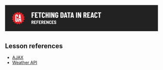 # ![Fetching Data in React - References](./assets/hero.png)

## Lesson references

- [AJAX](https://developer.mozilla.org/en-US/docs/Glossary/AJAX)
- [Weather API](https://www.weatherapi.com/)

